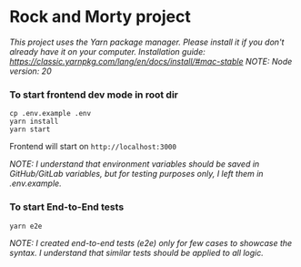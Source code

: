 # Rock and Morty project

_This project uses the Yarn package manager. Please install it if you don't already have it on your computer. Installation guide: https://classic.yarnpkg.com/lang/en/docs/install/#mac-stable_
_NOTE: Node version: 20_

### To start frontend dev mode in root dir

```
cp .env.example .env
yarn install
yarn start
```

Frontend will start on `http://localhost:3000`

_NOTE: I understand that environment variables should be saved in GitHub/GitLab variables, but for testing purposes only, I left them in .env.example._

### To start End-to-End tests

```
yarn e2e
```

_NOTE: I created end-to-end tests (e2e) only for few cases to showcase the syntax. I understand that similar tests should be applied to all logic._
